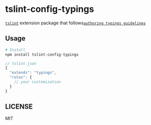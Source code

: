 # tslint-config-typings

[`tslint`](https://github.com/palantir/tslint) extension package that follows[`authoring typings guidelines`](https://github.com/unional/typescript/blob/master/style-guide/typings/README.md)

## Usage
```sh
# Install
npm install tslint-config-typings
```

```js
// tslint.json
{
  "extends": "typings",
  "rules": {
    // your customization
  }
}
```

## LICENSE
MIT

